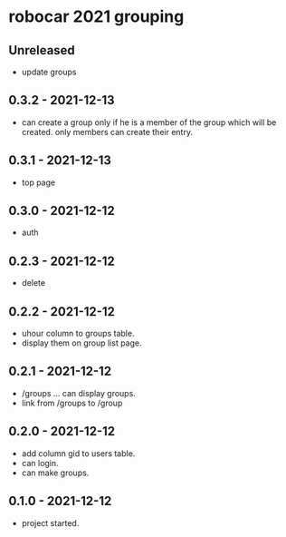# robocar 2021 grouping
## Unreleased
- update groups

## 0.3.2 - 2021-12-13
- can create a group only if he is a member of the group
which will be created. only members can create their entry.

## 0.3.1 - 2021-12-13
- top page

## 0.3.0 - 2021-12-12
- auth

## 0.2.3 - 2021-12-12
- delete

## 0.2.2 - 2021-12-12
- uhour column to groups table.
- display them on group list page.

## 0.2.1 - 2021-12-12
- /groups ... can display groups.
- link from /groups to /group

## 0.2.0 - 2021-12-12
- add column gid to users table.
- can login.
- can make groups.

## 0.1.0 - 2021-12-12
- project started.